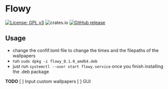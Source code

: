 # Flowy
[![License: GPL v3](https://img.shields.io/badge/License-GPLv3-blue.svg)](https://www.gnu.org/licenses/gpl-3.0) ![crates.io](https://img.shields.io/crates/v/flowy.svg) [![GitHub release](https://img.shields.io/github/release/vineetred/flowy.svg)](https://GitHub.com/vineetred/flowy/releases/)


## Usage
* change the confif.toml file to change the times and the filepaths of the wallpapers
* run ```sudo dpkg -i flowy_0.1.0_amd64.deb```
* just run ```systemctl --user start flowy.service``` once you finish installing the .deb package

**TODO**
[ ] Input custom wallpapers
[ ] GUI
